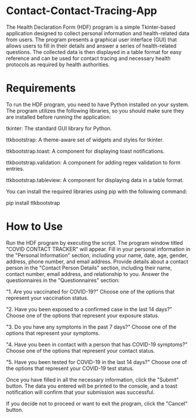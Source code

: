 # Contact-Contact-Tracing-App 
The Health Declaration Form (HDF) program is a simple Tkinter-based application designed to collect personal information and health-related data from users. The program presents a graphical user interface (GUI) that allows users to fill in their details and answer a series of health-related questions. The collected data is then displayed in a table format for easy reference and can be used for contact tracing and necessary health protocols as required by health authorities.

# Requirements
To run the HDF program, you need to have Python installed on your system. The program utilizes the following libraries, so you should make sure they are installed before running the application:

tkinter: The standard GUI library for Python.

ttkbootstrap: A theme-aware set of widgets and styles for tkinter.

ttkbootstrap.toast: A component for displaying toast notifications.

ttkbootstrap.validation: A component for adding regex validation to form entries.

ttkbootstrap.tableview: A component for displaying data in a table format.

You can install the required libraries using pip with the following command:

pip install ttkbootstrap

# How to Use
Run the HDF program by executing the script. The program window titled "COVID CONTACT TRACKER" will appear.
Fill in your personal information in the "Personal Information" section, including your name, date, age, gender, address, phone number, and email address.
Provide details about a contact person in the "Contact Person Details" section, including their name, contact number, email address, and relationship to you.
Answer the questionnaires in the "Questionnaires" section:

"1. Are you vaccinated for COVID-19?" Choose one of the options that represent your vaccination status.

"2. Have you been exposed to a confirmed case in the last 14 days?" Choose one of the options that represent your exposure status.

"3. Do you have any symptoms in the past 7 days?" Choose one of the options that represent your symptoms.

"4. Have you been in contact with a person that has COVID-19 symptoms?" Choose one of the options that represent your contact status.

"5. Have you been tested for COVID-19 in the last 14 days?" Choose one of the options that represent your COVID-19 test status.

Once you have filled in all the necessary information, click the "Submit" button. The data you entered will be printed to the console, and a toast notification will confirm that your submission was successful.

If you decide not to proceed or want to exit the program, click the "Cancel" button.

